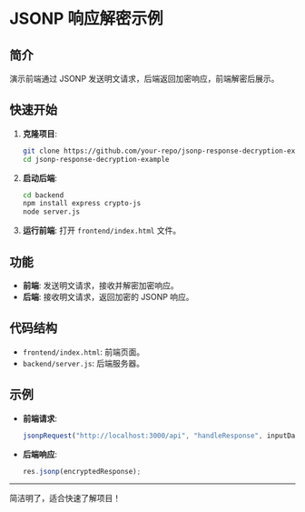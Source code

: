 # JSONP 响应解密示例

## 简介
演示前端通过 JSONP 发送明文请求，后端返回加密响应，前端解密后展示。

## 快速开始
1. **克隆项目**:
   ```bash
   git clone https://github.com/your-repo/jsonp-response-decryption-example.git
   cd jsonp-response-decryption-example
   ```

2. **启动后端**:
   ```bash
   cd backend
   npm install express crypto-js
   node server.js
   ```

3. **运行前端**:
   打开 `frontend/index.html` 文件。

## 功能
- **前端**: 发送明文请求，接收并解密加密响应。
- **后端**: 接收明文请求，返回加密的 JSONP 响应。

## 代码结构
- `frontend/index.html`: 前端页面。
- `backend/server.js`: 后端服务器。

## 示例
- **前端请求**:
  ```javascript
  jsonpRequest("http://localhost:3000/api", "handleResponse", inputData);
  ```
- **后端响应**:
  ```javascript
  res.jsonp(encryptedResponse);
  ```

---

简洁明了，适合快速了解项目！